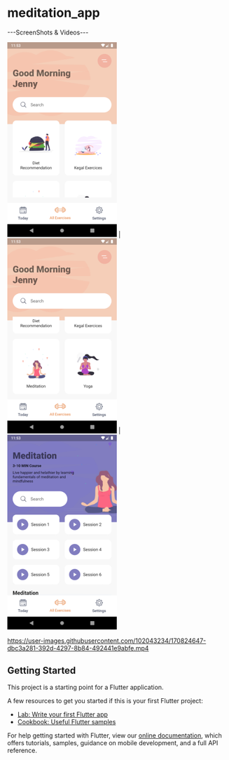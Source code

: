 # meditation_app

---ScreenShots & Videos---

<img src="assets/1.png" width="250"> |  <img src="assets/2.png" width="250">  |  <img src="assets/3.png" width="250">



https://user-images.githubusercontent.com/102043234/170824647-dbc3a281-392d-4297-8b84-492441e9abfe.mp4



## Getting Started

This project is a starting point for a Flutter application.

A few resources to get you started if this is your first Flutter project:

- [Lab: Write your first Flutter app](https://flutter.dev/docs/get-started/codelab)
- [Cookbook: Useful Flutter samples](https://flutter.dev/docs/cookbook)

For help getting started with Flutter, view our
[online documentation](https://flutter.dev/docs), which offers tutorials,
samples, guidance on mobile development, and a full API reference.
